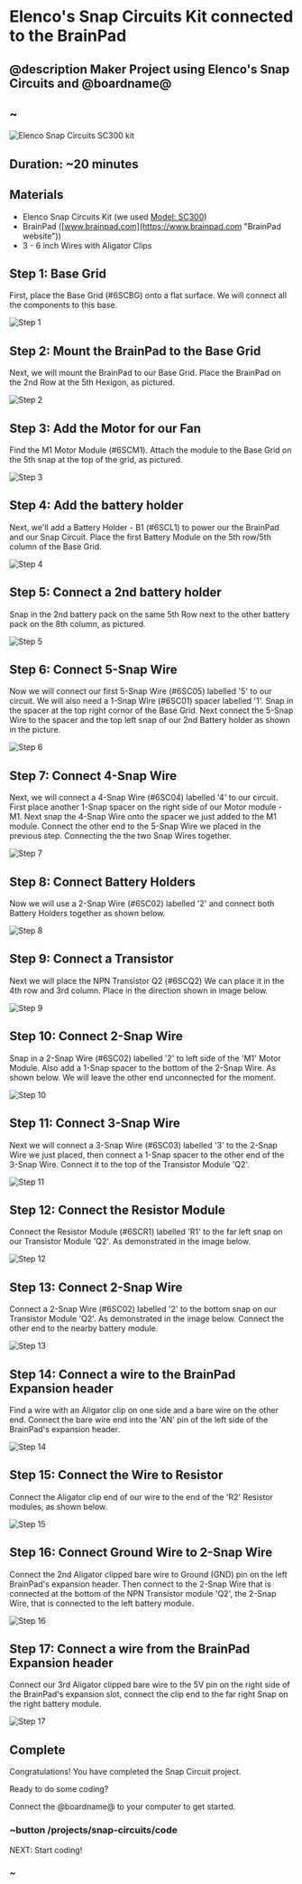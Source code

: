 # Elenco's Snap Circuits Kit connected to the BrainPad
## @description Maker Project using Elenco's Snap Circuits and @boardname@

## ~

![Elenco Snap Circuits SC300 kit](/static/cp/projects/snap-circuits/kit.jpg)

## Duration: ~20 minutes

## Materials
  * Elenco Snap Circuits Kit (we used [Model: SC300](https://www.elenco.com/brand/snap-circuits/ "Elenco website"))
  * BrainPad ([www.brainpad.com](https://www.brainpad.com "BrainPad website")) 
  * 3 - 6 inch Wires with Aligator Clips

## Step 1: Base Grid

First, place the Base Grid (#6SCBG) onto a flat surface. We will connect all the components to this base. 

![Step 1](/static/cp/projects/snap-circuits/step1.jpg)

## Step 2: Mount the BrainPad to the Base Grid

Next, we will mount the BrainPad to our Base Grid. Place the BrainPad on the 2nd Row at the 5th Hexigon, as pictured. 

![Step 2](/static/cp/projects/snap-circuits/step2.jpg)

## Step 3: Add the Motor for our Fan

Find the M1 Motor Module (#6SCM1). Attach the module to the Base Grid on the 5th snap at the top of the grid, as pictured. 

![Step 3](/static/cp/projects/snap-circuits/step3.jpg)

## Step 4: Add the battery holder

Next, we'll add a Battery Holder - B1 (#6SCL1) to power our the BrainPad and our Snap Circuit. Place the first Battery Module on the 5th row/5th column of the Base Grid. 

![Step 4](/static/cp/projects/snap-circuits/step4.jpg)

## Step 5: Connect a 2nd battery holder

Snap in the 2nd battery pack on the same 5th Row next to the other battery pack on the 8th column, as pictured.  

![Step 5](/static/cp/projects/snap-circuits/step5.jpg)

## Step 6: Connect 5-Snap Wire

Now we will connect our first 5-Snap Wire (#6SC05) labelled '5' to our circuit. We will also need a 1-Snap Wire (#6SC01) spacer labelled '1'. Snap in the spacer at the top right cornor of the Base Grid. Next connect the 5-Snap Wire to the spacer and the top left snap of our 2nd Battery holder as shown in the picture. 

![Step 6](/static/cp/projects/snap-circuits/step6.jpg)

## Step 7: Connect 4-Snap Wire

Next, we will connect a 4-Snap Wire (#6SC04) labelled '4' to our circuit. First place another 1-Snap spacer on the right side of our Motor module - M1. Next snap the 4-Snap Wire onto the spacer we just added to the M1 module. Connect the other end to the 5-Snap Wire we placed in the previous step. Connecting the the two Snap Wires together.  

![Step 7](/static/cp/projects/snap-circuits/step7.jpg)

## Step 8: Connect Battery Holders

Now we will use a 2-Snap Wire (#6SC02) labelled '2' and connect both Battery Holders together as shown below. 

![Step 8](/static/cp/projects/snap-circuits/step8.jpg)

## Step 9: Connect a Transistor

Next we will place the NPN Transistor Q2 (#6SCQ2) We can place it in the 4th row and 3rd column. Place in the direction shown in image below.   

![Step 9](/static/cp/projects/snap-circuits/step9.jpg)

## Step 10: Connect 2-Snap Wire

Snap in a 2-Snap Wire (#6SC02) labelled '2' to left side of the 'M1' Motor Module. Also add a 1-Snap spacer to the bottom of the 2-Snap Wire. As shown below. We will leave the other end unconnected for the moment. 

![Step 10](/static/cp/projects/snap-circuits/step10.jpg)

## Step 11: Connect 3-Snap Wire

Next we will connect a 3-Snap Wire (#6SC03) labelled '3' to the 2-Snap Wire we just placed, then connect a 1-Snap spacer to the other end of the 3-Snap Wire. Connect it to the top of the Transistor Module 'Q2'.

![Step 11](/static/cp/projects/snap-circuits/step11.jpg)

## Step 12: Connect the Resistor Module

Connect the Resistor Module (#6SCR1) labelled 'R1' to the far left snap on our Transistor Module 'Q2'. As demonstrated in the image below. 

![Step 12](/static/cp/projects/snap-circuits/step12.jpg)


## Step 13: Connect 2-Snap Wire

Connect a 2-Snap Wire (#6SC02) labelled '2' to the bottom snap on our Transistor Module 'Q2'. As demonstrated in the image below. Connect the other end to the nearby battery module. 

![Step 13](/static/cp/projects/snap-circuits/step13.jpg)

## Step 14: Connect a wire to the BrainPad Expansion header

Find a wire with an Aligator clip on one side and a bare wire on the other end. 
Connect the bare wire end into the 'AN' pin of the left side of the BrainPad's expansion header.  

![Step 14](/static/cp/projects/snap-circuits/step14.jpg)

## Step 15: Connect the Wire to Resistor

Connect the Aligator clip end of our wire to the end of the 'R2' Resistor modules, as shown below. 

![Step 15](/static/cp/projects/snap-circuits/step15.jpg)

## Step 16: Connect Ground Wire to 2-Snap Wire

Connect the 2nd Aligator clipped bare wire to Ground (GND) pin on the left BrainPad's expansion header. Then connect to the 2-Snap Wire that is connected at the bottom of the NPN Transistor module 'Q2', the 2-Snap Wire, that is connected to the left battery module. 

![Step 16](/static/cp/projects/snap-circuits/step16.jpg)

## Step 17: Connect a wire from the BrainPad Expansion header

Connect our 3rd Aligator clipped bare wire to the 5V pin on the right side of the BrainPad's expansion slot, connect the clip end to the far right Snap on the right battery module. 

![Step 17](/static/cp/projects/snap-circuits/step17.jpg)

## Complete

Congratulations! You have completed the Snap Circuit project. 

Ready to do some coding?

Connect the @boardname@ to your computer to get started.


### ~button /projects/snap-circuits/code
NEXT: Start coding!
### ~
